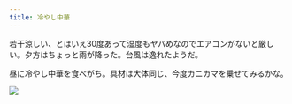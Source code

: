 ```yaml
---
title: 冷やし中華
---
```


若干涼しい、とはいえ30度あって湿度もヤバめなのでエアコンがないと厳しい。夕方はちょっと雨が降った。台風は逸れたようだ。

昼に冷やし中華を食べがち。具材は大体同じ、今度カニカマを乗せてみるかな。

![](https://photos.old.apkas.net/medium/202509/20250904-AR500078.webp)
